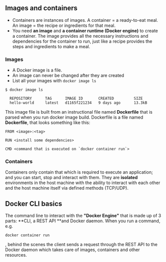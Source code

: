 
## Images and containers 
- Containers are instances of images. A container = a ready-to-eat meal. An image = the recipe or ingredients for that meal.
-  You need **an image** and **a container runtime (Docker engine)** to create a container. The image provides all the necessary instructions and dependencies for the container to run, just like a recipe provides the steps and ingredients to make a meal.

### Images 
- A Docker image is a file.
- An image can never be changed after they are created
- List all your images with ```docker image ls```

```
$ docker image ls

  REPOSITORY      TAG      IMAGE ID       CREATED         SIZE
  hello-world     latest   d1165f221234   9 days ago      13.3kB
```

This image file is built from an instructional file named **Dockerfile** that is parsed when you run docker image build.
Dockerfile is a file named **Dockerfile**, that looks something like this:
```
FROM <image>:<tag>

RUN <install some dependencies>

CMD <command that is executed on `docker container run`>
```
### Containers 
Containers only contain that which is required to execute an application; and you can start, stop and interact with them. They are **isolated** environments in the host machine with the ability to interact with each other and the host machine itself via defined methods (TCP/UDP).
## Docker CLI basics
The command line to interact with the **"Docker Engine"** that is made up of 3 parts: **CLI, a REST API **and Docker daemon. When you run a command, e.g. 
```
docker container run
```
, behind the scenes the client sends a request through the REST API to the Docker daemon which takes care of images, containers and other resources.

